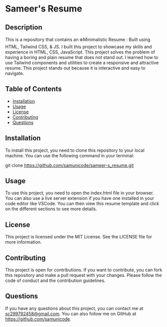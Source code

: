 # Sameer's Resume

## Description

This is a repository that contains an ❄️Minimalistic Resume : Built using HTML, Tailwind CSS, & JS. I built this project to showcase my skills and experience in HTML, CSS, JavaScript. This project solves the problem of having a boring and plain resume that does not stand out. I learned how to use Tailwind components and utilities to create a responsive and attractive resume. This project stands out because it is interactive and easy to navigate.

## Table of Contents

- [Installation](#installation)
- [Usage](#usage)
- [License](#license)
- [Contributing](#contributing)
- [Questions](#questions)

## Installation

To install this project, you need to clone this repository to your local machine. You can use the following command in your terminal:

git clone https://github.com/samunicode/sameer-s_resume.git


## Usage

To use this project, you need to open the index.html file in your browser. You can also use a live server extension if you have one installed in your code editor like VSCode. You can then view this resume template and click on the different sections to see more details.

## License

This project is licensed under the MIT License. See the LICENSE file for more information.

## Contributing

This project is open for contributions. If you want to contribute, you can fork this repository and make a pull request with your changes. Please follow the code of conduct and the contribution guidelines.

## Questions

If you have any questions about this project, you can contact me at sc299792458@gmail.com. You can also follow me on GitHub at https://github.com/samunicode.
 
